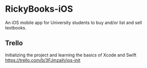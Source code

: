 # RickyBooks-iOS
An iOS mobile app for University students to buy and/or list and sell textbooks.

## Trello
Initializing the project and learning the basics of Xcode and Swift <br>
https://trello.com/b/3FJmzaih/ios-init
